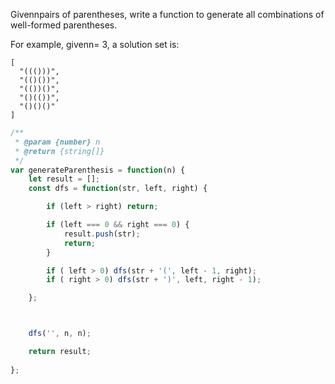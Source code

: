 Givennpairs of parentheses, write a function to generate all combinations of well-formed parentheses.

For example, givenn= 3, a solution set is:

```
[
  "((()))",
  "(()())",
  "(())()",
  "()(())",
  "()()()"
]
```

```js
/**
 * @param {number} n
 * @return {string[]}
 */
var generateParenthesis = function(n) {
    let result = [];
    const dfs = function(str, left, right) {

        if (left > right) return;

        if (left === 0 && right === 0) {
            result.push(str);
            return;
        }

        if ( left > 0) dfs(str + '(', left - 1, right);
        if ( right > 0) dfs(str + ')', left, right - 1);

    };



    dfs('', n, n);

    return result;
    
};
```



